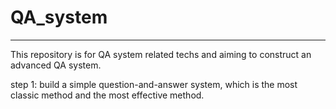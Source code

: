 # QA_system
---
This repository is for QA system related techs and aiming to construct an advanced QA system.  

step 1: build a simple question-and-answer system, which is the most classic method and the most effective method. 
